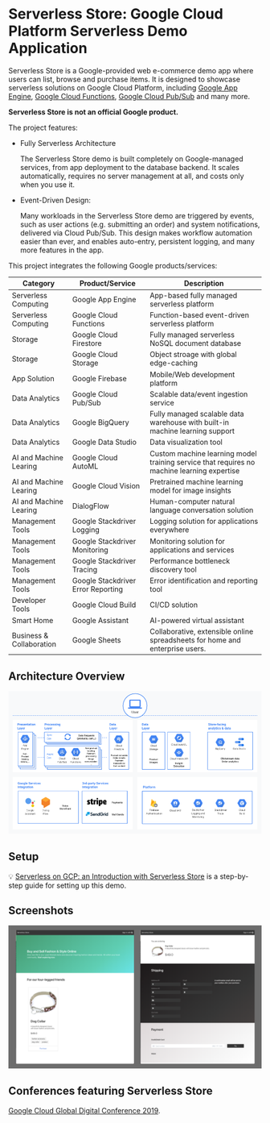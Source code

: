 # Serverless Store: Google Cloud Platform Serverless Demo Application

Serverless Store is a Google-provided web e-commerce demo app where users
can list, browse and purchase items. It is designed to showcase serverless
solutions on Google Cloud Platform, including
[Google App Engine](https://cloud.google.com/appengine/),
[Google Cloud Functions](https://cloud.google.com/functions/),
[Google Cloud Pub/Sub](https://cloud.google.com/pubsub/) and many more.

**Serverless Store is not an official Google product.**

The project features:

* Fully Serverless Architecture

    The Serverless Store demo is built completely on Google-managed
    services, from app deployment to the database backend. It scales
    automatically, requires no server management at all, and costs only when
    you use it.

* Event-Driven Design:

    Many workloads in the Serverless Store demo are triggered by events, such
    as user actions (e.g. submitting an order) and system notifications,
    delivered via Cloud Pub/Sub. This design makes workflow automation easier
    than ever, and enables auto-entry, persistent logging, and many more
    features in the app. 

This project integrates the following Google products/services:

| Category | Product/Service | Description |
|----------|-----------------|-------------|
| Serverless Computing | Google App Engine | App-based fully managed serverless platform |
| Serverless Computing | Google Cloud Functions | Function-based event-driven serverless platform |
| Storage | Google Cloud Firestore | Fully managed serverless NoSQL document database |
| Storage | Google Cloud Storage | Object stroage with global edge-caching |
| App Solution | Google Firebase | Mobile/Web development platform |
| Data Analytics | Google Cloud Pub/Sub | Scalable data/event ingestion service |
| Data Analytics | Google BigQuery | Fully managed scalable data warehouse with built-in machine learning support |
| Data Analytics | Google Data Studio | Data visualization tool |
| AI and Machine Learing | Google Cloud AutoML | Custom machine learning model training service that requires no machine learning expertise |
| AI and Machine Learing | Google Cloud Vision | Pretrained machine learning model for image insights |
| AI and Machine Learing | DialogFlow | Human-computer natural language conversation solution |
| Management Tools | Google Stackdriver Logging | Logging solution for applications everywhere |
| Management Tools | Google Stackdriver Monitoring | Monitoring solution for applications and services |
| Management Tools | Google Stackdriver Tracing | Performance bottleneck discovery tool |
| Management Tools | Google Stackdriver Error Reporting | Error identification and reporting tool |
| Developer Tools | Google Cloud Build | CI/CD solution |
| Smart Home | Google Assistant | AI-powered virtual assistant |
| Business & Collaboration | Google Sheets | Collaborative, extensible online spreadsheets for home and enterprise users. |

## Architecture Overview

![Architecture](/docs/architecture.png)

## Setup

💡 [Serverless on GCP: an Introduction with Serverless Store](https://medium.com/@ratrosy/serverless-on-google-cloud-platform-an-introduction-with-serverless-store-demo-41992dec085) is
a step-by-step guide for setting up this demo.

## Screenshots

![Screenshot](/docs/screenshot.png)

## Conferences featuring Serverless Store

[Google Cloud Global Digital Conference 2019](https://cloudonair.withgoogle.com/events/app-dev).
